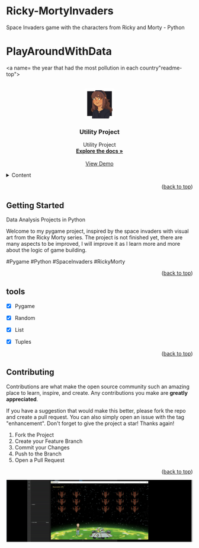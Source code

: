 # Ricky-MortyInvaders
Space Invaders game with the characters from Ricky and Morty - Python

# PlayAroundWithData





<a name= the year that had the most pollution in each country"readme-top"></a>






<!-- PROJECT LOGO -->
<br />
<div align="center">
  <a href="https://github.com/Dizziolica/PlayAroundWithData">
    <img src="/dizziolica.jpg" alt="Logo" width="80" height="80">
    
  </a>
  
  

  <h3 align="center">Utility Project</h3>

  <p align="center">
    Utility Project
    <br />
    <a href=https://github.com/Dizziolica/Ricky-MortyInvaders/edit/main/rickymortygame.py""><strong>Explore the docs »</strong></a>
    <br />
    <br />
    <a href="https://github.com/Dizziolica/Ricky-MortyInvaders/edit/main/rickymortygame.py">View Demo</a>
    
   
  </p>
</div>



<!-- TABLE OF CONTENTS -->
<details>
  <summary>Content</summary>
  <ol>
    <li>
      <a href="#about-the-project">About The Project</a>
      <ul>
        <li><a href="#built-with">Built With</a></li>
      </ul>
    </li>
    <li>
      <a href= "https://github.com/Dizziolica/Ricky-MortyInvaders/edit/main/rickymortygame.py" >Getting Started</a>
      <ul>
        <li><a href="#prerequisites">Prerequisites</a></li>
        <li><a href="#installation">Installation</a></li>
      </ul>
    </li>
    <li><a href="#usage">Usage</a></li>
    <li><a href="#tools">Roadmap</a></li>
    <li><a href="#contributing">Contributing</a></li>
    <li><a href="#license">License</a></li>
    <li><a href="#contact">Contact</a></li>
    <li><a href="#acknowledgments">Acknowledgments</a></li>
  </ol>
</details>





<p align="right">(<a href="#readme-top">back to top</a>)</p>





<!-- GETTING STARTED -->
## Getting Started

<p align="rigth"> Data Analysis Projects in Python

Welcome to my pygame project, inspired by the space invaders with visual art from the Ricky Morty series. The project is not finished yet, there are many aspects to be improved, I will improve it as I learn more and more about the logic of game building.

#Pygame #Python #SpaceInvaders #RickyMorty


</p>

<p align="right">(<a href="#readme-top">back to top</a>)</p>



<!-- TOOLS -->
## tools

- [x] Pygame
- [x] Random
- [x] List
- [x] Tuples

    



<p align="right">(<a href="#readme-top">back to top</a>)</p>



<!-- CONTRIBUTING -->
## Contributing

Contributions are what make the open source community such an amazing place to learn, inspire, and create. Any contributions you make are **greatly appreciated**.

If you have a suggestion that would make this better, please fork the repo and create a pull request. You can also simply open an issue with the tag "enhancement".
Don't forget to give the project a star! Thanks again!

1. Fork the Project
2. Create your Feature Branch 
3. Commit your Changes 
4. Push to the Branch 
5. Open a Pull Request

<p align="right">(<a href="#readme-top">back to top</a>)</p>

<img src="https://github.com/Dizziolica/Ricky-MortyInvaders/blob/main/morty.gif">

